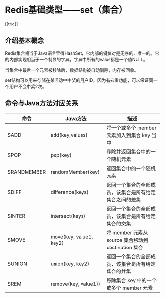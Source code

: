# Redis基础类型——set（集合）
[[toc]]

## 介绍基本概念
Redis集合相当于Java语言里得HashSet，它内部的键值对是无序的、唯一的。它的内部实现相当于一个特殊的字典，字典中所有的value都是一个值NULL。

当集合中最后一个元素被移除后，数据结构被自动删除，内存被回收。

set结构可以用来存储在某活动中中奖的用户ID，因为有去重功能，可以保证同一个用户不会中奖2次。

## 命令与Java方法对应关系

|命令|Java方法|描述|
|--|--|--|
|SADD|add(key,values)|将一个或多个 member 元素加入到集合 key 当中|
|SPOP|pop(key)|移除并返回集合中的一个随机元素|
|SRANDMEMBER|randomMember(key)|返回集合中的一个随机元素|
|SDIFF|difference(keys)|返回一个集合的全部成员，该集合是所有给定集合之间的差集|
|SINTER|intersect(keys)|返回一个集合的全部成员，该集合是所有给定集合的交集|
|SMOVE|move(key, value1, key2)|将 member 元素从 source 集合移动到 destination 集合|
|SUNION|union(key, key2)|返回一个集合的全部成员，该集合是所有给定集合的并集|
|SREM|remove(key, value1))|移除集合 key 中的一个或多个 member 元素|
